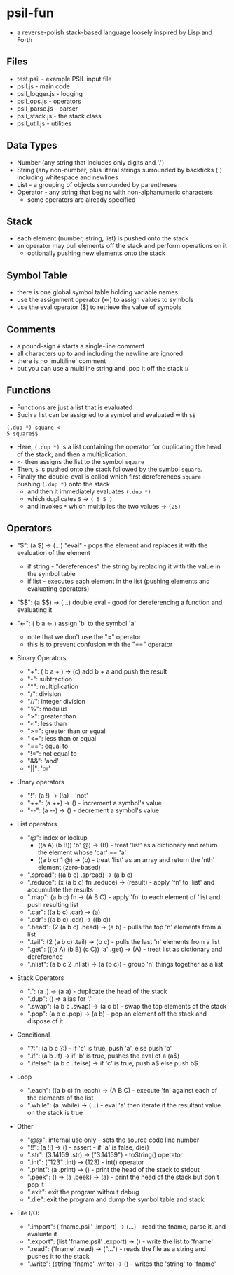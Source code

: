 # psil-fun
- a reverse-polish stack-based language loosely inspired by Lisp and Forth

## Files
- test.psil - example PSIL input file
- psil.js - main code
- psil_logger.js - logging 
- psil_ops.js - operators
- psil_parse.js - parser
- psil_stack.js - the stack class
- psil_util.js - utilities

## Data Types
- Number (any string that includes only digits and '.')
- String (any non-number, plus literal strings surrounded by backticks (\`) including whitespace and newlines
- List - a grouping of objects surrounded by parentheses
- Operator - any string that begins with non-alphanumeric characters
    - some operators are already specified

## Stack
- each element (number, string, list) is pushed onto the stack
- an operator may pull elements off the stack and perform operations on it
    - optionally pushing new elements onto the stack

## Symbol Table
- there is one global symbol table holding variable names
- use the assignment operator (<-) to assign values to symbols
- use the eval operator (\$) to retrieve the value of symbols

## Comments
- a pound-sign `#` starts a single-line comment
- all characters up to and including the newline are ignored
- there is no 'multiline' comment
- but you can use a multiline string and .pop it off the stack :/
## Functions
- Functions are just a list that is evaluated
- Such a list can be assigned to a symbol and evaluated with `$$`
```
(.dup *) square <-
5 square$$
```
- Here, `(.dup *)` is a list containing the operator for duplicating the head of the stack, and then a multiplication.
- `<-` then assigns the list to the symbol `square`
- Then, `5` is pushed onto the stack followed by the symbol `square`. 
- Finally the double-eval is called which first dereferences `square` - pushing `(.dup *)` onto the stack
    - and then it immediately evaluates `(.dup *)`
    - which duplicates `5` -> `( 5 5 )`
    - and invokes `*` which multiplies the two values -> `(25)`

## Operators
- "\$":  (a \$) -> (...) "eval" - pops the element and replaces it with the evaluation of the element
    - if string - "dereferences" the string by replacing it with the value in the symbol table
    - if list - executes each element in the list (pushing elements and evaluating operators)
- "\$\$": (a \$\$) -> (...) double eval - good for dereferencing a function and evaluating it
- "<-": ( b a <- ) assign 'b' to the symbol 'a'
    - note that we don't use the "=" operator
    - this is to prevent confusion with the "==" operator

- Binary Operators
    - "+": ( b a + ) -> (c) add b + a and push the result
    - "-": subtraction
    - "*": multiplication
    - "/": division
    - "//": integer division
    - "%": modulus
    - ">": greater than
    - "<": less than
    - ">=": greater than or equal
    - "<=": less than or equal
    - "==": equal to
    - "!=": not equal to
    - "&&": 'and'
    - "||": 'or' 

- Unary operators
    - "!": (a !) -> (!a) - 'not'
    - "++": (a ++) -> () - increment a symbol's value
    - "--": (a --) -> () - decrement a symbol's value

- List operators
    - "@": index or lookup
        - ((a A) (b B)) 'b' @) -> (B) - treat 'list' as a dictionary and return the element whose 'car' == 'a'
        - ((a b c) 1 @) -> (b) - treat 'list' as an array and return the 'nth' element (zero-based)
    - ".spread": ((a b c) .spread) -> (a b c) 
    - ".reduce": (x (a b c) fn .reduce) -> (result) - apply 'fn' to 'list' and accumulate the results
    - ".map": (a b c) fn -> (A B C) - apply 'fn' to each element of 'list and push resulting list
    - ".car": ((a b c) .car) -> (a)
    - ".cdr": ((a b c) .cdr) -> ((b c))
    - ".head": (2 (a b c) .head) -> (a b) - pulls the top 'n' elements from a list
    - ".tail": (2 (a b c) .tail) -> (b c) - pulls the last 'n' elements from a list
    - ".get": (((a A) (b B) (c C)) 'a' .get) -> (A) - treat list as dictionary and dereference
    - ".nlist": (a b c 2 .nlist) -> (a (b c)) - group 'n' things together as a list

- Stack Operators
    - ".": (a .) -> (a a) - duplicate the head of the stack
    - ".dup": () => alias for '.'
    - ".swap": (a b c .swap) -> (a c b) - swap the top elements of the stack
    - ".pop": (a b c .pop) -> (a b) - pop an element off the stack and dispose of it

- Conditional
    - "?:": (a b c ?:) - if 'c' is true, push 'a', else push 'b'
    - ".if": (a b .if) -> if 'b' is true, pushes the eval of a (a\$)
    - ".ifelse": (a b c .ifelse) -> if 'c' is true, push a\$ else push b\$

- Loop
    - ".each": ((a b c) fn .each) -> (A B C) - execute 'fn' against each of the elements of the list
    - ".while": (a .while) -> (...) - eval 'a' then iterate if the resultant value on the stack is true

- Other
    - "@@": internal use only - sets the source code line number
    - "!!": (a !!) -> () - assert - if 'a' is false, die()
    - ".str": (3.14159 .str) -> ("3.14159") - toString() operator
    - ".int": ("123" .int) -> (123) - int() operator
    - ".print": (a .print) -> () - print the head of the stack to stdout
    - ".peek": () => (a .peek) -> (a) - print the head of the stack but don't pop it
    - ".exit": exit the program without debug
    - ".die": exit the program and dump the symbol table and stack

- File I/O:
    - ".import": ('fname.psil' .import) -> (...) - read the fname, parse it, and evaluate it
    - ".export": (list 'fname.psil' .export) -> () - write the list to 'fname'
    - ".read": ('fname' .read) -> ("...") - reads the file as a string and pushes it to the stack
    - ".write": (string 'fname' .write) -> () - writes the 'string' to 'fname'

